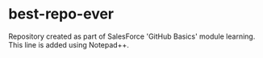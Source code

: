 # best-repo-ever
Repository created as part of SalesForce 'GitHub Basics' module learning.
This line is added using Notepad++.

